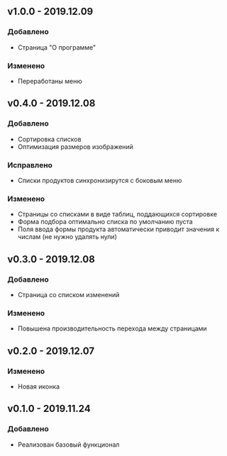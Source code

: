 ## v1.0.0 - 2019.12.09
### Добавлено

- Страница "О программе"

### Изменено

- Переработаны меню

## v0.4.0 - 2019.12.08
### Добавлено

- Сортировка списков
- Оптимизация размеров изображений

### Исправлено

- Списки продуктов синхронизирутся с боковым меню 

### Изменено

- Страницы со списками в виде таблиц, поддающихся сортировке 
- Форма подбора оптимально списка по умолчанию пуста 
- Поля ввода формы продукта автоматически приводит значения к числам (не нужно удалять нули)  


## v0.3.0 - 2019.12.08
### Добавлено

- Страница со списком изменений 

### Изменено

- Повышена производительность перехода между страницами


## v0.2.0 - 2019.12.07
### Изменено

- Новая иконка


## v0.1.0 - 2019.11.24
### Добавлено

- Реализован базовый функционал
